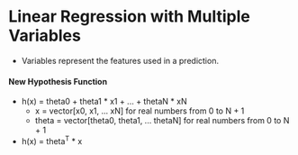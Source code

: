 # Linear Regression with Multiple Variables
* Variables represent the features used in a prediction.

#### New Hypothesis Function
* h(x) = theta0 + theta1 * x1 + ... + thetaN * xN
  * x = vector[x0, x1, ... xN] for real numbers from 0 to N + 1
  * theta = vector[theta0, theta1, ... thetaN] for real numbers from 0 to N + 1
* h(x) = theta<sup>T</sup> * x
 
